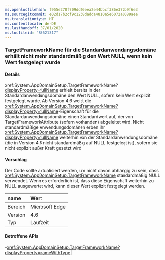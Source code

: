 ```yaml
---
ms.openlocfilehash: f955e270f709ddf6eea2e44bbcf386e372b9f6e3
ms.sourcegitcommit: e02d17b2cf9c1258dadda4810a5e6072a0089aee
ms.translationtype: HT
ms.contentlocale: de-DE
ms.lasthandoff: 07/01/2020
ms.locfileid: "85621317"
---
```

### <a name="targetframeworkname-for-default-app-domain-no-longer-defaults-to-null-if-not-set"></a>TargetFrameworkName für die Standardanwendungsdomäne erhält nicht mehr standardmäßig den Wert NULL, wenn kein Wert festgelegt wurde

#### <a name="details"></a>Details

<xref:System.AppDomainSetup.TargetFrameworkName?displayProperty=fullName> erhielt bereits in der Standardanwendungsdomäne den Wert NULL, sofern kein Wert explizit festgelegt wurde. Ab Version 4.6 weist die <xref:System.AppDomainSetup.TargetFrameworkName?displayProperty=fullName>-Eigenschaft für die Standardanwendungsdomäne einen Standardwert auf, der von TargetFrameworkAttribute (sofern vorhanden) abgeleitet wird. Nicht standardmäßige Anwendungsdomänen erben ihr <xref:System.AppDomainSetup.TargetFrameworkName?displayProperty=fullName> weiterhin von der Standardanwendungsdomäne (die in Version 4.6 nicht standardmäßig auf NULL festgelegt ist), sofern sie nicht explizit außer Kraft gesetzt wird.

#### <a name="suggestion"></a>Vorschlag

Der Code sollte aktualisiert werden, um nicht davon abhängig zu sein, dass <xref:System.AppDomainSetup.TargetFrameworkName> standardmäßig NULL verwendet. Wenn es erforderlich ist, dass diese Eigenschaft weiterhin zu NULL ausgewertet wird, kann dieser Wert explizit festgelegt werden.

| name    | Wert       |
|:--------|:------------|
| Bereich   |Microsoft Edge|
|Version|4.6|
|Typ|Laufzeit

#### <a name="affected-apis"></a>Betroffene APIs

-<xref:System.AppDomainSetup.TargetFrameworkName?displayProperty=nameWithType></li></ul>|
